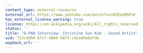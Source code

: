```yaml
---
content_type: external-resource
external_url: https://www.youtube.com/watch?v=cW3ZeoM5PsE
has_external_license_warning: true
license: https://en.wikipedia.org/wiki/All_rights_reserved
status: ''
title: 'D-PAN Interview: Christine Sun Kim - Sound Artist'
uid: 713c4d50-b7cf-4669-9873-cdea45e0efde
wayback_url: ''
---
```

